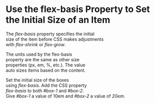 ﻿# Use the flex-basis Property to Set the Initial Size of an Item  

The *flex-basis* property specifies the initial   
size of the item before CSS makes adjustments   
with *flex-shrink* or *flex-grow*.  

The units used by the flex-basis   
property are the same as other size   
properties (px, em, %, etc.). The value   
auto sizes items based on the content.  

Set the initial size of the boxes   
using *flex-basis*. Add the CSS property   
*flex-basis* to both *#box-1* and *#box-2*.   
Give *#box-1* a value of 10em and *#box-2* a value of *20em.*  



